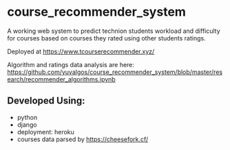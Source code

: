 # course_recommender_system
A working web system to predict technion students workload and difficulty for courses based on courses they rated using other students ratings.

Deployed at https://www.tcourserecommender.xyz/

Algorithm and ratings data analysis are here:
https://github.com/yuvalgos/course_recommender_system/blob/master/research/recommender_algorithms.ipynb


## Developed Using:
 * python 
 * django
 * deployment: heroku
 * courses data parsed by https://cheesefork.cf/
